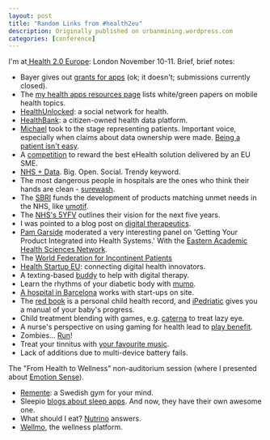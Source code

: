 ```yaml
---
layout: post
title: "Random Links from #health2eu"
description: Originally published on urbanmining.wordpress.com
categories: [conference]
---
```


I'm at<a href="http://www.health2con.com/events/conferences/health-2-0-europe-2014/#agenda" target="_blank"> Health 2.0 Europe</a>: London November 10-11. Brief, brief notes:
<ul>
	<li>Bayer gives out <a href="https://www.grants4apps.com/#/more-grants-by-bayer/" target="_blank">grants for apps</a> (ok; it doesn't; submissions currently closed).</li>
	<li>The <a href="http://myhealthapps.net/resources" target="_blank">my health apps resources page</a> lists white/green papers on mobile health topics.</li>
	<li><a href="https://healthunlocked.com/" target="_blank">HealthUnlocked</a>: a social network for health.</li>
	<li><a href="http://healthbank.ch/about.htm" target="_blank">HealthBank</a>: a citizen-owned health data platform.</li>
	<li><a href="http://www.michaelseres.com/" target="_blank">Michael</a> took to the stage representing patients. Important voice, especially when claims about data ownership were made. <a href="http://beingapatient.blogspot.co.uk/" target="_blank">Being a patient isn't easy</a>.</li>
	<li>A <a href="http://www.ehealthcompetition.eu/" target="_blank">competition</a> to reward the best eHealth solution delivered by an EU SME.</li>
	<li><a href="http://www.nhs.uk/Service-Search/performance/search" target="_blank">NHS + Data</a>. Big. Open. Social. Trendy keyword.</li>
	<li>The most dangerous people in hospitals are the ones who think their hands are clean - <a href="http://www.surewash.com/" target="_blank">surewash</a>.</li>
	<li>The <a href="http://www.sbrihealthcare.co.uk/" target="_blank">SBRI</a> funds the development of products matching unmet needs in the NHS, like <a href="https://www.umotif.com/" target="_blank">umotif</a>.</li>
	<li>The <a href="http://www.england.nhs.uk/2014/08/15/5yfv/" target="_blank">NHS's 5YFV</a> outlines their vision for the next five years.</li>
	<li>I was pointed to a blog post on <a href="http://a16z.com/2014/04/09/omada-health-behavior-change/" target="_blank">digital therapeutics</a>.</li>
	<li><a href="http://www.jbs.cam.ac.uk/faculty-research/fellows-associates-a-z/pam-garside/" target="_blank">Pam Garside</a> moderated a very interesting panel on 'Getting Your Product Integrated into Health Systems.' With the <a href="http://www.eahsn.org.uk/index.php" target="_blank">Eastern Academic Health Sciences Network</a>.</li>
	<li>The <a href="http://www.wfip.org/" target="_blank">World Federation for Incontinent Patients</a></li>
	<li><a href="http://www.healthstartup.eu/" target="_blank">Health Startup EU</a>: connecting digital health innovators.</li>
	<li>A texting-based <a href="https://www.buddyapp.co.uk/" target="_blank">buddy</a> to help with digital therapy.</li>
	<li>Learn the rhythms of your diabetic body with <a href="http://mumoactive.com/how-mumoactive-works/" target="_blank">mumo</a>.</li>
	<li><a href="http://www.hsjdbcn.org/portal/ca/web/innovacio" target="_blank">A hospital in Barcelona</a> works with start-ups on site.</li>
	<li>The <a href="http://www.rcpch.ac.uk/child-health/public-health/personal-child-health-record/personal-child-health-record" target="_blank">red book</a> is a personal child health record, and <a href="http://www.ipediatric.es/" target="_blank">iPedriatic</a> gives you a manual of your baby's progress.</li>
	<li>Child treatment blending with games, e.g. <a href="http://mobihealthnews.com/31549/caterna-offers-prescribable-reimbursed-eye-strengthening-gaming-app-in-germany/" target="_blank">caterna</a> to treat lazy eye.</li>
	<li>A nurse's perspective on using gaming for health lead to <a href="http://www.playbenefit.com/" target="_blank">play benefit</a>.</li>
	<li>Zombies... <a href="http://www.sixtostart.com/" target="_blank">Run</a>!</li>
	<li>Treat your tinnitus with <a href="http://www.tinnitracks.com/en" target="_blank">your favourite music</a>.</li>
	<li>Lack of additions due to multi-device battery fails.</li>
</ul>
The "From Health to Wellness" non-auditorium session (where I presented about <a href="http://emotionsense.org/" target="_blank">Emotion Sense</a>).
<ul>
	<li><a href="https://remente.com/" target="_blank">Remente</a>: a Swedish gym for your mind.</li>
	<li>Sleepio <a href="http://www.sleepio.com/articles/sleep-aids/sleep-apps/" target="_blank">blogs about sleep apps</a>. And now, they have their own awesome one.</li>
	<li>What should I eat? <a href="http://nutrino.co/" target="_blank">Nutrino</a> answers.</li>
	<li><a href="http://www.wellmo.com/" target="_blank">Wellmo</a>, the wellness platform.</li>
</ul>

